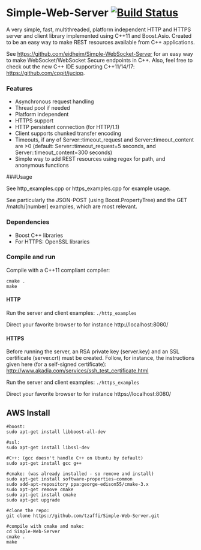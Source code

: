 Simple-Web-Server [![Build Status](https://travis-ci.org/eidheim/Simple-Web-Server.svg?branch=master)](https://travis-ci.org/eidheim/Simple-Web-Server)
=================

A very simple, fast, multithreaded, platform independent HTTP and HTTPS server and client library implemented using C++11 and Boost.Asio. Created to be an easy way to make REST resources available from C++ applications. 

See https://github.com/eidheim/Simple-WebSocket-Server for an easy way to make WebSocket/WebSocket Secure endpoints in C++. Also, feel free to check out the new C++ IDE supporting C++11/14/17: https://github.com/cppit/jucipp. 

### Features

* Asynchronous request handling
* Thread pool if needed
* Platform independent
* HTTPS support
* HTTP persistent connection (for HTTP/1.1)
* Client supports chunked transfer encoding
* Timeouts, if any of Server::timeout_request and Server::timeout_content are >0 (default: Server::timeout_request=5 seconds, and Server::timeout_content=300 seconds)
* Simple way to add REST resources using regex for path, and anonymous functions

###Usage

See http_examples.cpp or https_examples.cpp for example usage. 

See particularly the JSON-POST (using Boost.PropertyTree) and the GET /match/[number] examples, which are most relevant.

### Dependencies

* Boost C++ libraries
* For HTTPS: OpenSSL libraries 

### Compile and run

Compile with a C++11 compliant compiler:
```
cmake .
make
```

#### HTTP

Run the server and client examples: `./http_examples`

Direct your favorite browser to for instance http://localhost:8080/

#### HTTPS

Before running the server, an RSA private key (server.key) and an SSL certificate (server.crt) must be created. Follow, for instance, the instructions given here (for a self-signed certificate): http://www.akadia.com/services/ssh_test_certificate.html

Run the server and client examples: `./https_examples`

Direct your favorite browser to for instance https://localhost:8080/

## AWS Install
```
#boost:
sudo apt-get install libboost-all-dev

#ssl:
sudo apt-get install libssl-dev

#C++: (gcc doesn't handle C++ on Ubuntu by default)
sudo apt-get install gcc g++

#cmake: (was already installed - so remove and install)
sudo apt-get install software-properties-common
sudo add-apt-repository ppa:george-edison55/cmake-3.x
sudo apt-get remove cmake
sudo apt-get install cmake
sudo apt-get upgrade

#clone the repo:
git clone https://github.com/tzaffi/Simple-Web-Server.git

#compile with cmake and make:
cd Simple-Web-Server
cmake .
make
```

